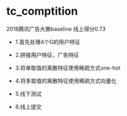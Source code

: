 # tc_comptition
2018腾讯广告大赛baseline 线上得分0.73


- 1.首先处理4个G的用户特征

- 2.拼接用户特征，广告特征

- 3.将单取值的离散特征使用稀疏方式one-hot

- 4.将多取值的离散特征使用稀疏方式向量化

- 5.线下测试

- 6.线上提交
